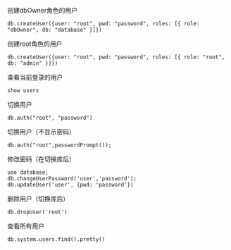 创建dbOwner角色的用户

```
db.createUser({user: "root", pwd: "password", roles: [{ role: "dbOwner", db: "database" }]})
```

创建root角色的用户

```
db.createUser({user: "root", pwd: "password", roles: [{ role: "root", db: "admin" }]})
```

查看当前登录的用户

```
show users
```

切换用户

```
db.auth("root", "password")
```

切换用户（不显示密码）

```
db.auth("root",passwordPrompt());
```

修改密码（在切换库后）

```
use database;
db.changeUserPassword('user','password');
db.updateUser('user', {pwd: 'password'})
```

删除用户（切换库后）

```
db.dropUser('root')
```

查看所有用户

```
db.system.users.find().pretty()
```

